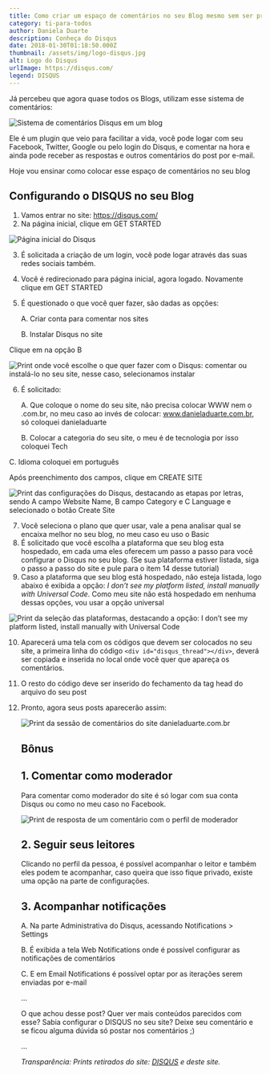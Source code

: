 ```yaml
---
title: Como criar um espaço de comentários no seu Blog mesmo sem ser programador
category: ti-para-todos
author: Daniela Duarte
description: Conheça do Disqus
date: 2018-01-30T01:18:50.000Z
thumbnail: /assets/img/logo-disqus.jpg
alt: Logo do Disqus
urlImage: https://disqus.com/
legend: DISQUS
---
```

Já percebeu que agora quase todos os Blogs, utilizam esse sistema de comentários:

![Sistema de comentários Disqus em um blog](/assets/img/sistema-de-comentarios.jpg)

Ele é um plugin que veio para facilitar a vida, você pode logar com seu Facebook, Twitter, Google ou pelo login do Disqus, e comentar na hora e ainda pode receber as respostas e outros comentários do post por e-mail.

Hoje vou ensinar como colocar esse espaço de comentários no seu blog

## Configurando o DISQUS no seu Blog

1. Vamos entrar no site: https://disqus.com/
2. Na página inicial, clique em GET STARTED

![Página inicial do Disqus](/assets/img/pagina-inicial-disqus.jpg)

3. É solicitada a criação de um login, você pode logar através das suas redes sociais também.
4. Você é redirecionado para página inicial, agora logado. Novamente clique em GET STARTED
5. É questionado o que você quer fazer, são dadas as opções:

   A. Criar conta para comentar nos sites

   B. Instalar Disqus no site

Clique em na opção B

![Print onde você escolhe o que quer fazer com o Disqus: comentar ou instalá-lo no seu site, nesse caso, selecionamos instalar](/assets/img/escolha-comentar-ou-instalar.jpg)

6. É solicitado:

   A. Que coloque o nome do seu site, não precisa colocar WWW nem o .com.br, no meu caso ao invés de colocar: www.danieladuarte.com.br, só coloquei danieladuarte

   B. Colocar a categoria do seu site, o meu é de tecnologia por isso coloquei Tech

  C. Idioma coloquei em português

Após preenchimento dos campos, clique em CREATE SITE

![Print das configurações do Disqus, destacando as etapas por letras, sendo A campo Website Name, B campo Category e C Language e selecionado o botão Create Site](/assets/img/criacao-do-site-disqus.jpg)

7. Você seleciona o plano que quer usar, vale a pena analisar qual se encaixa melhor no seu blog, no meu caso eu uso o Basic
8. É solicitado que você escolha a plataforma que seu blog esta hospedado, em cada uma eles oferecem um passo a passo para você configurar o Disqus no seu blog. (Se sua plataforma estiver listada, siga o passo a passo do site e pule para o item 14 desse tutorial)
9. Caso a plataforma que seu blog está hospedado, não esteja listada, logo abaixo é exibida a opção: *I don’t see my platform listed, install manually with Universal Code*. Como meu site não está hospedado em nenhuma dessas opções, vou usar a opção universal

![Print da seleção das plataformas, destacando a opção: I don’t see my platform listed, install manually with Universal Code](/assets/img/plataforma-nao-listada.jpg)

10. Aparecerá uma tela com os códigos que devem ser colocados no seu site, a primeira linha do código `<div id="disqus_thread"></div>`, deverá ser copiada e inserida no local onde você quer que apareça os comentários.
11. O resto do código deve ser inserido do fechamento da tag head do arquivo do seu post
12. Pronto, agora seus posts aparecerão assim:

    ![Print da sessão de comentários do site danieladuarte.com.br](/assets/img/exemplo-de-comentario.jpg)

    ## Bônus

    ## 1. Comentar como moderador

    Para comentar como moderador do site é só logar com sua conta Disqus ou como no meu caso no Facebook.

    ![Print de resposta de um comentário com o perfil de moderador](/assets/img/comentario-moderador.jpg)

    ## 2. Seguir seus leitores

    Clicando no perfil da pessoa, é possível acompanhar o leitor e também eles podem te acompanhar, caso queira que isso fique privado, existe uma opção na parte de configurações.

    ## 3. Acompanhar notificações

    A. Na parte Administrativa do Disqus, acessando Notifications > Settings

    B. É exibida a tela Web Notifications onde é possível configurar as notificações de comentários

    C. E em Email Notifications é possível optar por as iterações serem enviadas por e-mail

    ...

    O que achou desse post? Quer ver mais conteúdos parecidos com esse? Sabia configurar o DISQUS no seu site? Deixe seu comentário e se ficou alguma dúvida só postar nos comentários ;)

    ...

    *Transparência: Prints retirados do site: [DISQUS](https://disqus.com/) e  deste site.*